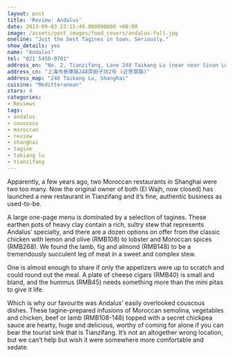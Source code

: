 ```yaml
---
layout: post
title: 'Review: Andalus'
date: 2013-09-03 23:15:49.000000000 +08:00
image: /assets/post_images/food_covers/andalus-full.jpg
oneline: "Just the best Tagines in town. Seriously."
show_details: yes
name: "Andalus"
tel: "021 5450-0701"
address_en: "No. 2, Tianzifang, Lane 248 Taikang Lu (near near Sinan Lu)"
address_cn: "上海市泰康路248弄田子坊2号 (近思南路)"
address_map: "248 Taikang Lu, Shanghai"
cuisine: "Meditteranean"
stars: 4
categories:
- Reviews
tags:
- andalus
- couscous
- moroccan
- review
- shanghai
- tagine
- takiang lu
- tianzifang
---
```

Apparently, a few years ago, two Moroccan restaurants in Shanghai were two too many. Now the original owner of both (El Wajh, now closed) has launched a new restaurant in Tianzifang and it’s fine, authentic business as used-to-be.

A large one-page menu is dominated by a selection of tagines. These earthen pots of heavy clay contain a rich, sultry stew that represents Andalus’ specialty, and there are a dozen options on offer from the classic chicken with lemon and olive (RMB108) to lobster and Moroccan spices (RMB268). We found the lamb, fig and almond (RMB148) to be a tremendously succulent leg of meat in a sweet and complex stew.

One is almost enough to share if only the appetizers were up to scratch and could round out the meal. A plate of cheese cigars (RMB40) is small and bland, and the hummus (RMB45) needs something more than the mini pitas to give it life.

Which is why our favourite was Andalus’ easily overlooked couscous dishes. These tagine-prepared infusions of Moroccan semolina, vegetables and chicken, beef or lamb (RMB108-148) topped with a secret chickpea sauce are hearty, huge and delicious, worthy of coming for alone if you can bear the tourist sink that is Tianzifang. It’s not an altogether wrong location, but we can’t help but wish it were somewhere more comfortable and sedate.



